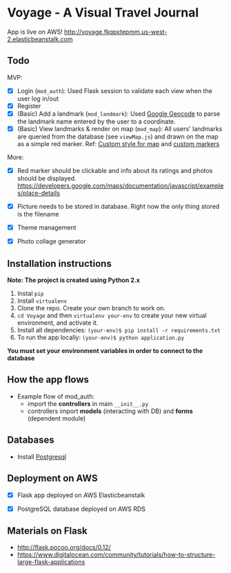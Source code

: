 # Voyage - A Visual Travel Journal

App is live on AWS! http://voyage.fkqpxtepmm.us-west-2.elasticbeanstalk.com


## Todo

MVP: 
- [x] Login (`mod_auth`): Used Flask session to validate each view when the user log in/out
- [x] Register
- [x] (Basic) Add a landmark (`mod_landmark`): Used [Google Geocode](https://developers.google.com/maps/documentation/geocoding/intro) to parse the landmark name entered by the user to a coordinate. 
- [x] (Basic) View landmarks & render on map (`mod_map`): All users' landmarks are queried from the database (see `viewMap.js`) and drawn on the map as a simple red marker. Ref: [Custom style for map](https://developers.google.com/maps/documentation/javascript/styling) and [custom markers](https://developers.google.com/maps/documentation/javascript/custom-markers)

More: 
- [x] Red marker should be clickable and info about its ratings and photos should be displayed. 
https://developers.google.com/maps/documentation/javascript/examples/place-details
- [x] Picture needs to be stored in database. Right now the only thing stored is the filename
- [x] Theme management
- [x] Photo collage generator



## Installation instructions

**Note: The project is created using Python 2.x**

1. Instal `pip` 
1. Install `virtualenv`
1. Clone the repo. Create your own branch to work on. 
1. `cd Voyage` and then `virtualenv your-env` to create your new virtual environment, and activate it.
1. Install all dependencies: `(your-env)$ pip install -r requirements.txt`
1. To run the app locally: `(your-env)$ python application.py` 

**You must set your environment variables in order to connect to the database**


## How the app flows

- Example flow of mod_auth: 
   - import the **controllers** in main `__init__.py` 
   - controllers import **models** (interacting with DB) and **forms** (dependent module)


## Databases

- Install [Postgresql](https://www.postgresql.org/)


## Deployment on AWS

- [x] Flask app deployed on AWS Elasticbeanstalk 
- [x] PostgreSQL database deployed on AWS RDS 


## Materials on Flask
- http://flask.pocoo.org/docs/0.12/
- https://www.digitalocean.com/community/tutorials/how-to-structure-large-flask-applications

